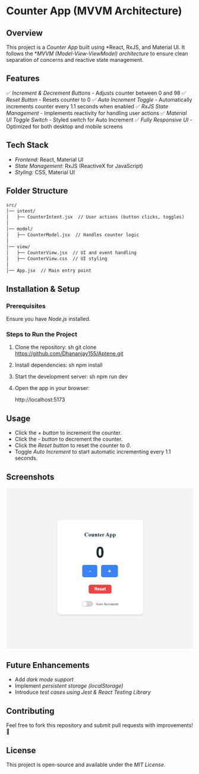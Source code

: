 # Counter App (MVVM Architecture)

## Overview
This project is a *Counter App* built using *React, RxJS, and Material UI. It follows the **MVVM (Model-View-ViewModel) architecture* to ensure clean separation of concerns and reactive state management.

## Features
✅ *Increment & Decrement Buttons* - Adjusts counter between 0 and 98
✅ *Reset Button* - Resets counter to 0
✅ *Auto Increment Toggle* - Automatically increments counter every 1.1 seconds when enabled
✅ *RxJS State Management* - Implements reactivity for handling user actions
✅ *Material UI Toggle Switch* - Styled switch for Auto Increment
✅ *Fully Responsive UI* - Optimized for both desktop and mobile screens

## Tech Stack
- *Frontend:* React, Material UI
- *State Management:* RxJS (ReactiveX for JavaScript)
- *Styling:* CSS, Material UI

## Folder Structure
```
src/
│── intent/
│   ├── CounterIntent.jsx  // User actions (button clicks, toggles)
│
│── model/
│   ├── CounterModel.jsx  // Handles counter logic
│
│── view/
│   ├── CounterView.jsx  // UI and event handling
│   ├── CounterView.css  // UI styling
│
│── App.jsx  // Main entry point
```


## Installation & Setup
### Prerequisites
Ensure you have *Node.js* installed.

### Steps to Run the Project
1. Clone the repository:
   sh
   git clone https://github.com/Dhananjay155/Aptene.git
   
2. Install dependencies:
   sh
   npm install
   
3. Start the development server:
   sh
   npm run dev
   
4. Open the app in your browser:
   
   http://localhost:5173
   

## Usage
- Click the *+ button* to increment the counter.
- Click the *- button* to decrement the counter.
- Click the *Reset button* to reset the counter to *0*.
- Toggle *Auto Increment* to start automatic incrementing every 1.1 seconds.

## Screenshots

![image](https://github.com/Dhananjay155/Aptene/blob/main/src/assets/Screenshot%202025-01-30%20155604.png)



## Future Enhancements
- Add *dark mode support*
- Implement *persistent storage (localStorage)*
- Introduce *test cases using Jest & React Testing Library*

## Contributing
Feel free to fork this repository and submit pull requests with improvements! 🚀

## License
This project is open-source and available under the *MIT License*.